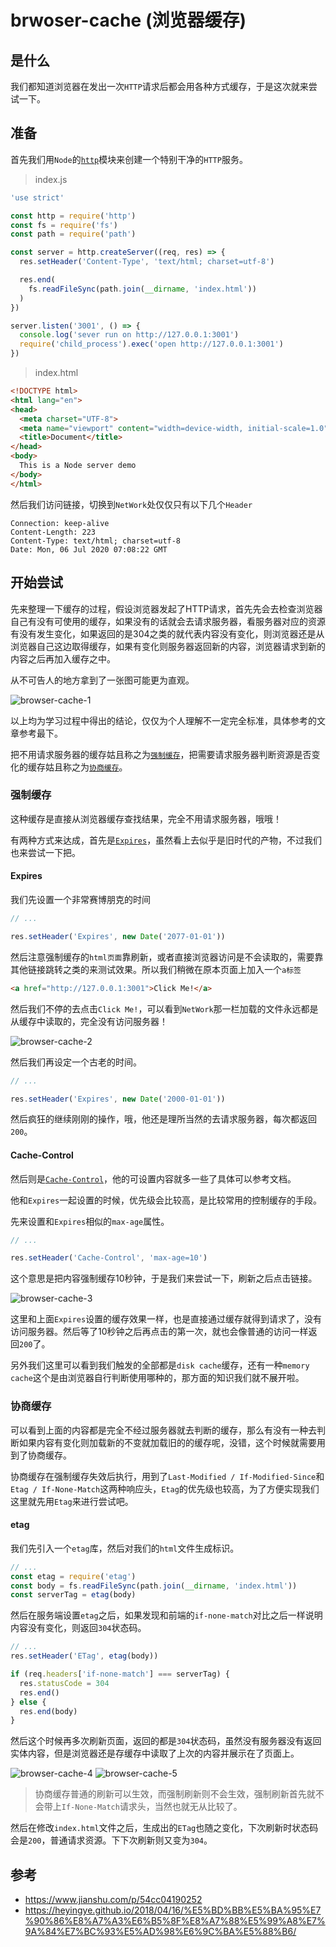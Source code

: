 # brwoser-cache (浏览器缓存)

## 是什么

我们都知道浏览器在发出一次`HTTP`请求后都会用各种方式缓存，于是这次就来尝试一下。

## 准备 

首先我们用`Node`的[`http`](https://nodejs.org/api/http.html)模块来创建一个特别干净的`HTTP`服务。

> index.js

```js
'use strict'

const http = require('http')
const fs = require('fs')
const path = require('path')

const server = http.createServer((req, res) => {
  res.setHeader('Content-Type', 'text/html; charset=utf-8')

  res.end(
    fs.readFileSync(path.join(__dirname, 'index.html'))
  )
})

server.listen('3001', () => {
  console.log('sever run on http://127.0.0.1:3001')
  require('child_process').exec('open http://127.0.0.1:3001')
})
```

> index.html

```html
<!DOCTYPE html>
<html lang="en">
<head>
  <meta charset="UTF-8">
  <meta name="viewport" content="width=device-width, initial-scale=1.0">
  <title>Document</title>
</head>
<body>
  This is a Node server demo
</body>
</html>
```

然后我们访问链接，切换到`NetWork`处仅仅只有以下几个`Header`

```
Connection: keep-alive
Content-Length: 223
Content-Type: text/html; charset=utf-8
Date: Mon, 06 Jul 2020 07:08:22 GMT
```

## 开始尝试

先来整理一下缓存的过程，假设浏览器发起了HTTP请求，首先先会去检查浏览器自己有没有可使用的缓存，如果没有的话就会去请求服务器，看服务器对应的资源有没有发生变化，如果返回的是304之类的就代表内容没有变化，则浏览器还是从浏览器自己这边取得缓存，如果有变化则服务器返回新的内容，浏览器请求到新的内容之后再加入缓存之中。

从不可告人的地方拿到了一张图可能更为直观。

![browser-cache-1](../../assets/browser-cache-1.jpg)

以上均为学习过程中得出的结论，仅仅为个人理解不一定完全标准，具体参考的文章参考最下。

把不用请求服务器的缓存姑且称之为[`强制缓存`](#强制缓存)，把需要请求服务器判断资源是否变化的缓存姑且称之为[`协商缓存`](#协商缓存)。

### 强制缓存

这种缓存是直接从浏览器缓存查找结果，完全不用请求服务器，哦哦！

有两种方式来达成，首先是[`Expires`](https://developer.mozilla.org/en-US/docs/Web/HTTP/Headers/Expires)，虽然看上去似乎是旧时代的产物，不过我们也来尝试一下把。

#### Expires

我们先设置一个非常赛博朋克的时间

```js
// ...

res.setHeader('Expires', new Date('2077-01-01'))
```

然后注意强制缓存的`html页面`靠刷新，或者直接浏览器访问是不会读取的，需要靠其他链接跳转之类的来测试效果。所以我们稍微在原本页面上加入一个`a标签`

```html
<a href="http://127.0.0.1:3001">Click Me!</a>
```

然后我们不停的去点击`Click Me!`，可以看到`NetWork`那一栏加载的文件永远都是从缓存中读取的，完全没有访问服务器！

![browser-cache-2](../../assets/browser-cache-2.jpg)

然后我们再设定一个古老的时间。

```js
// ...

res.setHeader('Expires', new Date('2000-01-01'))
```

然后疯狂的继续刚刚的操作，哦，他还是理所当然的去请求服务器，每次都返回`200`。

#### Cache-Control

然后则是[`Cache-Control`](https://developer.mozilla.org/en-US/docs/Web/HTTP/Headers/Cache-Control)，他的可设置内容就多一些了具体可以参考文档。

他和`Expires`一起设置的时候，优先级会比较高，是比较常用的控制缓存的手段。

先来设置和`Expires`相似的`max-age`属性。

```js
// ...

res.setHeader('Cache-Control', 'max-age=10')
```

这个意思是把内容强制缓存10秒钟，于是我们来尝试一下，刷新之后点击链接。

![browser-cache-3](../../assets/browser-cache-3.jpg)

这里和上面`Expires`设置的缓存效果一样，也是直接通过缓存就得到请求了，没有访问服务器。然后等了10秒钟之后再点击的第一次，就也会像普通的访问一样返回`200`了。

另外我们这里可以看到我们触发的全部都是`disk cache`缓存，还有一种`memory cache`这个是由浏览器自行判断使用哪种的，那方面的知识我们就不展开啦。

### 协商缓存

可以看到上面的内容都是完全不经过服务器就去判断的缓存，那么有没有一种去判断如果内容有变化则加载新的不变就加载旧的的缓存呢，没错，这个时候就需要用到了协商缓存。

协商缓存在强制缓存失效后执行，用到了`Last-Modified / If-Modified-Since`和`Etag / If-None-Match`这两种响应头，`Etag`的优先级也较高，为了方便实现我们这里就先用`Etag`来进行尝试吧。

#### etag

我们先引入一个`etag`库，然后对我们的`html`文件生成标识。

```js
// ...
const etag = require('etag')
const body = fs.readFileSync(path.join(__dirname, 'index.html'))
const serverTag = etag(body)
```

然后在服务端设置`etag`之后，如果发现和前端的`if-none-match`对比之后一样说明内容没有变化，则返回`304`状态码。

```js
// ...
res.setHeader('ETag', etag(body))

if (req.headers['if-none-match'] === serverTag) {
  res.statusCode = 304
  res.end()
} else {
  res.end(body)
}
```

然后这个时候再多次刷新页面，返回的都是`304`状态码，虽然没有服务器没有返回实体内容，但是浏览器还是存缓存中读取了上次的内容并展示在了页面上。

![browser-cache-4](../../assets/browser-cache-4.jpg)
![browser-cache-5](../../assets/browser-cache-5.jpg)

> 协商缓存普通的刷新可以生效，而强制刷新则不会生效，强制刷新首先就不会带上`If-None-Match`请求头，当然也就无从比较了。

然后在修改`index.html`文件之后，生成出的`ETag`也随之变化，下次刷新时状态码会是`200`，普通请求资源。下下次刷新则又变为`304`。


## 参考

- https://www.jianshu.com/p/54cc04190252
- https://heyingye.github.io/2018/04/16/%E5%BD%BB%E5%BA%95%E7%90%86%E8%A7%A3%E6%B5%8F%E8%A7%88%E5%99%A8%E7%9A%84%E7%BC%93%E5%AD%98%E6%9C%BA%E5%88%B6/